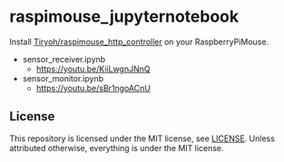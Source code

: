 # raspimouse_jupyternotebook

Install [Tiryoh/raspimouse_http_controller](https://github.com/Tiryoh/raspimouse_http_controller) on your RaspberryPiMouse.

* sensor_receiver.ipynb
  * https://youtu.be/KiiLwgnJNnQ
* sensor_monitor.ipynb
  * https://youtu.be/sBr1ngoACnU

## License

This repository is licensed under the MIT license, see [LICENSE](./LICENSE).
Unless attributed otherwise, everything is under the MIT license.
